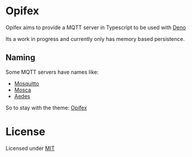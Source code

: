 # Opifex 
Opifex aims to provide a MQTT server in Typescript to be used with [Deno](https://deno.land)

Its a work in progress and currently only has memory based persistence.

## Naming
Some MQTT servers have names like:
- [Mosquitto](https://en.wikipedia.org/wiki/Mosquito) 
- [Mosca](https://it.wikipedia.org/wiki/Musca_domestica) 
- [Aedes](https://en.wikipedia.org/wiki/Aedes)

So to stay with the theme: [Opifex](https://en.wikipedia.org/wiki/Opifex_(fly))

# License
Licensed under [MIT](LICENSE.txt)